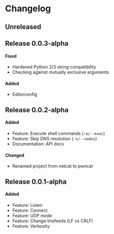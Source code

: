 # Changelog


## Unreleased


## Release 0.0.3-alpha

#### Fixed
- Hardened Python 2/3 string compatibility
- Checking against mutually exclusive arguments

#### Added
- Editorconfig


## Release 0.0.2-alpha

#### Added
- Feature: Execute shell commands (`-e/--exec`)
- Feature: Skip DNS resolution (`-n/--nodns`)
- Documentation: API docs

#### Changed
- Renamed project from netcat to pwncat


## Release 0.0.1-alpha

#### Added
- Feature: Listen
- Feature: Connect
- Feature: UDP mode
- Feature: Change linefeeds (LF vs CRLF)
- Feature: Verbosity
